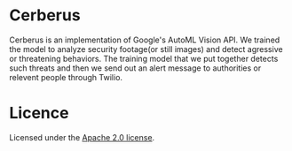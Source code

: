 # Cerberus
Cerberus is an implementation of Google's AutoML Vision API. We trained the model to analyze security footage(or still images) and detect agressive or threatening behaviors. The training model that we put together detects such threats and then we send out an alert message to authorities or relevent people through Twilio. 

# Licence
Licensed under the [Apache 2.0 license](https://www.apache.org/licenses/LICENSE-2.0.html).
